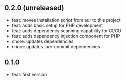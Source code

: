 ## 0.2.0 (unreleased)

- feat: moves installation script from aur to this project
- feat: adds basic setup for PHP development
- feat: adds dependency scanning capability for CI/CD
- feat: adds dependency injection component for PHP
- chore: updates dependencies
- chore: updates .pre-commit dependencies

## 0.1.0

- feat: first version
